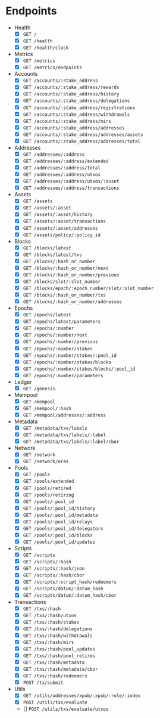 # Endpoints

- Health
  - [x] `GET /`
  - [x] `GET /health`
  - [x] `GET /health/clock`
- Metrics
  - [x] `GET /metrics`
  - [x] `GET /metrics/endpoints`
- Accounts
  - [x] `GET /accounts/:stake_address`
  - [x] `GET /accounts/:stake_address/rewards`
  - [x] `GET /accounts/:stake_address/history`
  - [x] `GET /accounts/:stake_address/delegations`
  - [x] `GET /accounts/:stake_address/registrations`
  - [x] `GET /accounts/:stake_address/withdrawals`
  - [x] `GET /accounts/:stake_address/mirs`
  - [x] `GET /accounts/:stake_address/addresses`
  - [x] `GET /accounts/:stake_address/addresses/assets`
  - [x] `GET /accounts/:stake_address/addresses/total`
- Addresses
  - [x] `GET /addresses/:address`
  - [x] `GET /addresses/:address/extended`
  - [x] `GET /addresses/:address/total`
  - [x] `GET /addresses/:address/utxos`
  - [x] `GET /addresses/:address/utxos/:asset`
  - [x] `GET /addresses/:address/transactions`
- Assets
  - [x] `GET /assets`
  - [x] `GET /assets/:asset`
  - [x] `GET /assets/:asset/history`
  - [x] `GET /assets/:asset/transactions`
  - [x] `GET /assets/:asset/addresses`
  - [x] `GET /assets/policy/:policy_id`
- Blocks
  - [x] `GET /blocks/latest`
  - [x] `GET /blocks/latest/txs`
  - [x] `GET /blocks/:hash_or_number`
  - [x] `GET /blocks/:hash_or_number/next`
  - [x] `GET /blocks/:hash_or_number/previous`
  - [x] `GET /blocks/slot/:slot_number`
  - [x] `GET /blocks/epoch/:epoch_number/slot/:slot_number`
  - [x] `GET /blocks/:hash_or_number/txs`
  - [x] `GET /blocks/:hash_or_number/addresses`
- Epochs
  - [x] `GET /epochs/latest`
  - [x] `GET /epochs/latest/parameters`
  - [x] `GET /epochs/:number`
  - [x] `GET /epochs/:number/next`
  - [x] `GET /epochs/:number/previous`
  - [x] `GET /epochs/:number/stakes`
  - [x] `GET /epochs/:number/stakes/:pool_id`
  - [x] `GET /epochs/:number/stakes/blocks`
  - [x] `GET /epochs/:number/stakes/blocks/:pool_id`
  - [x] `GET /epochs/:number/parameters`
- Ledger
  - [x] `GET /genesis`
- Mempool
  - [x] `GET /mempool`
  - [x] `GET /mempool/:hash`
  - [x] `GET /mempool/addresses/:address`
- Metadata
  - [x] `GET /metadata/txs/labels`
  - [x] `GET /metadata/txs/labels/:label`
  - [x] `GET /metadata/txs/labels/:label/cbor`
- Network
  - [x] `GET /network`
  - [x] `GET /network/eras`
- Pools
  - [x] `GET /pools`
  - [x] `GET /pools/extended`
  - [x] `GET /pools/retired`
  - [x] `GET /pools/retiring`
  - [x] `GET /pools/:pool_id`
  - [x] `GET /pools/:pool_id/history`
  - [x] `GET /pools/:pool_id/metadata`
  - [x] `GET /pools/:pool_id/relays`
  - [x] `GET /pools/:pool_id/delegators`
  - [x] `GET /pools/:pool_id/blocks`
  - [x] `GET /pools/:pool_id/updates`
- Scripts
  - [x] `GET /scripts`
  - [x] `GET /scripts/:hash`
  - [x] `GET /scripts/:hash/json`
  - [x] `GET /scripts/:hash/cbor`
  - [x] `GET /scripts/:script_hash/redeemers`
  - [x] `GET /scripts/datum/:datum_hash`
  - [x] `GET /scripts/datum/:datum_hash/cbor`
- Transactions
  - [x] `GET /txs/:hash`
  - [x] `GET /txs/:hash/utxos`
  - [x] `GET /txs/:hash/stakes`
  - [x] `GET /txs/:hash/delegations`
  - [x] `GET /txs/:hash/withdrawals`
  - [x] `GET /txs/:hash/mirs`
  - [x] `GET /txs/:hash/pool_updates`
  - [x] `GET /txs/:hash/pool_retires`
  - [x] `GET /txs/:hash/metadata`
  - [x] `GET /txs/:hash/metadata/cbor`
  - [x] `GET /txs/:hash/redeemers`
  - [x] `POST /tx/submit`
- Utils
  - [x] `GET /utils/addresses/xpub/:xpub/:role/:index`
  - [x] `POST /utils/txs/evaluate`
  - [] `POST /utils/txs/evaluate/utxos`
